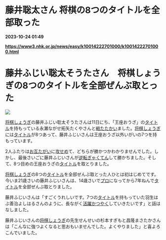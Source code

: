 # 藤井聡太さん 将棋の8つのタイトルを全部取った

**2023-10-24 01:49**

**https://www3.nhk.or.jp/news/easy/k10014222701000/k10014222701000.html**

藤井ふじい聡太そうたさん　将棋しょうぎの8つのタイトルを全部ぜんぶ取とった
=====================================

![](https://www3.nhk.or.jp/news/html/20231012/K10014222701_2310120718_1012072004_01_03.jpg)  

[将棋しょうぎ](javascript:void(0))の藤井ふじい聡太そうたさんは11日にち、「王座おうざ」の[タイトル](javascript:void(0))を持もっている永瀬ながせ拓矢たくやさんと[戦たたかい](javascript:void(0))ました。[将棋しょうぎ](javascript:void(0))には[タイトル](javascript:void(0))が8つあって、藤井ふじいさんは王座おうざ以外いがいの7つを持もっています。

2人ふたりは[お互たがい](javascript:void(0))に[攻せめ](javascript:void(0))て、どちらが勝かつかわかりませんでした。しかし、最後さいごに藤井ふじいさんが[逆転ぎゃくてん](javascript:void(0))して勝かちました。そして、8つ目めの王座おうざの[タイトル](javascript:void(0))を取とりました。

[将棋しょうぎ](javascript:void(0))の8つの[タイトル](javascript:void(0))を全部ぜんぶ取とった人ひとは初はじめてです。今いま21歳さいの藤井ふじいさんは、14歳さいで[プロ](javascript:void(0))になってから7年ねんで[タイトル](javascript:void(0))を全部ぜんぶ取とりました。

藤井ふじいさんは「すごくうれしいです。7つの[タイトル](javascript:void(0))を持もっていた羽生はぶ善治よしはるさんのように、長ながく[活躍かつやく](javascript:void(0))していきたいです」と話はなしました。

藤井ふじいさんの[将棋しょうぎ](javascript:void(0))の先生せんせいの杉本すぎもと昌隆まさたかさんは「こんなに強つよくなると思おもいませんでした。よくやりました」と喜よろこんでいました。